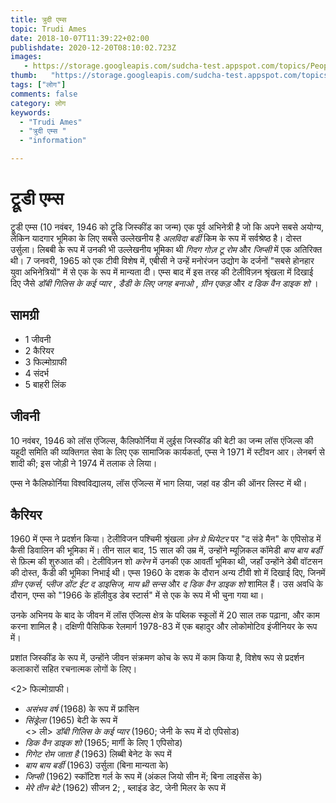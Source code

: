 ```yaml
---
title: त्रुदी एम्स 
topic: Trudi Ames
date: 2018-10-07T11:39:22+02:00
publishdate: 2020-12-20T08:10:02.723Z
images: 
   - https://storage.googleapis.com/sudcha-test.appspot.com/topics/People/trudi_ames/1.jpeg
thumb:   "https://storage.googleapis.com/sudcha-test.appspot.com/topics/People/trudi_ames/thumb.jpeg"
tags: ["लोग"]
comments: false
category: लोग
keywords: 
  - "Trudi Ames"
  - "त्रुदी एम्स "
  - "information"

---
```

<h1> ट्रूडी एम्स </h1> <p> ट्रूडी एम्स (10 नवंबर, 1946 को ट्रूडि जिस्कींड का जन्म) एक पूर्व अभिनेत्री है जो कि अपने सबसे अयोग्य, लेकिन यादगार भूमिका के लिए सबसे उल्लेखनीय है <i> अलविदा बर्डी </i> किम के रूप में सर्वश्रेष्ठ है। दोस्त उर्सुला। लिबबी के रूप में उनकी भी उल्लेखनीय भूमिका थी <i> गिदग गोज़ टू रोम </i> और <i> जिप्सी </i> में एक अतिरिक्त थी। 7 जनवरी, 1965 को एक टीवी विशेष में, एबीसी ने उन्हें मनोरंजन उद्योग के दर्जनों "सबसे होनहार युवा अभिनेत्रियों" में से एक के रूप में मान्यता दी। एम्स बाद में इस तरह की टेलीविज़न श्रृंखला में दिखाई दिए जैसे <i> डॉबी गिलिस के कई प्यार </i>, <i> डैडी के लिए जगह बनाओ </i>, <i> ग्रीन एकड़ </i> और <i> द डिक वैन डाइक शो </i>। </p> <h2> सामग्री </h2> <ul> <li> 1 जीवनी </li> <li> 2 कैरियर </li> <li> 3 फिल्मोग्राफी </li> <li> 4 संदर्भ </li> <li> 5 बाहरी लिंक </li> </ul> <h2> जीवनी </h2> <p> 10 नवंबर, 1946 को लॉस एंजिल्स, कैलिफोर्निया में लुईस जिस्कींड की बेटी का जन्म लॉस एंजिल्स की यहूदी समिति की व्यक्तिगत सेवा के लिए एक सामाजिक कार्यकर्ता, एम्स ने 1971 में स्टीवन आर। लेनबर्ग से शादी की; इस जोड़ी ने 1974 में तलाक ले लिया। </p> <p> एम्स ने कैलिफोर्निया विश्वविद्यालय, लॉस एंजिल्स में भाग लिया, जहां वह डीन की ऑनर लिस्ट में थी। </p> <h2> कैरियर </h2> <p> 1960 में एम्स ने प्रदर्शन किया। टेलीविजन पश्चिमी श्रृंखला <i> ज़ेन ग्रे थियेटर </i> पर "द संडे मैन" के एपिसोड में कैसी डिवालिन की भूमिका में। तीन साल बाद, 15 साल की उम्र में, उन्होंने म्यूज़िकल कॉमेडी <i> बाय बाय बर्डी </i> से फ़िल्म की शुरुआत की। टेलीविज़न शो <i> करेन </i> में उनकी एक आवर्ती भूमिका थी, जहाँ उन्होंने डेबी वॉटसन की दोस्त, कैंडी की भूमिका निभाई थी। एम्स 1960 के दशक के दौरान अन्य टीवी शो में दिखाई दिए, जिनमें <i> ग्रीन एकर्स, प्लीज डोंट ईट द डाइसिज, माय थ्री सन्स </i> और <i> द डिक वैन डाइक शो </i> शामिल हैं। उस अवधि के दौरान, एम्स को "1966 के हॉलीवुड डेब स्टार्स" में से एक के रूप में भी चुना गया था। </p> <p> उनके अभिनय के बाद के जीवन में लॉस एंजिल्स क्षेत्र के पब्लिक स्कूलों में 20 साल तक पढ़ाना, और काम करना शामिल है। दक्षिणी पैसिफिक रेलमार्ग 1978-83 में एक बहादुर और लोकोमोटिव इंजीनियर के रूप में। </p> <p> प्रशांत जिस्कींड के रूप में, उन्होंने जीवन संक्रमण कोच के रूप में काम किया है, विशेष रूप से प्रदर्शन कलाकारों सहित रचनात्मक लोगों के लिए। </p> <2> फिल्मोग्राफी। </h2> <ul> <li> <i> असंभव वर्ष </i> (1968) के रूप में फ्रांसिन </li> <li> <i> सिंड्रेला </i> (1965) बेटी के रूप में </li> <> ली> <i> डॉबी गिलिस के कई प्यार </i> (1960; जेनी के रूप में दो एपिसोड) </li> <li> <i> डिक वैन डाइक शो </i> (1965; मार्गी के लिए 1 एपिसोड) </li> <li> <i> गिगेट रोम जाता है </i> (1963) लिब्बी बेनेट के रूप में </li> <li> <i> बाय बाय बर्डी </i> (1963) उर्सुला (बिना मान्यता के) </li> <li> <i> जिप्सी </i> (1962) स्कॉटिश गर्ल के रूप में (अंकल जियो सीन में; बिना लाइसेंस के) </li> <li> <i> मेरे तीन बेटे </i> (1962) सीजन 2; , ब्लाइंड डेट, जेनी मिलर के रूप में </li> </ul> 